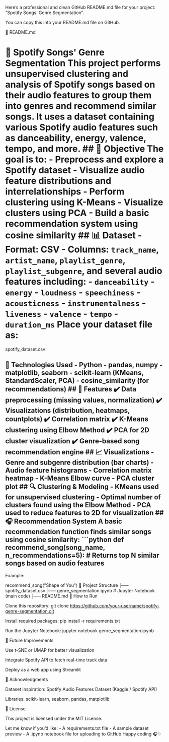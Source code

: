 Here’s a professional and clean GitHub README.md file for your project: “Spotify Songs’ Genre Segmentation”.

You can copy this into your README.md file on GitHub.

📁 README.md

# 🎵 Spotify Songs' Genre Segmentation This project performs unsupervised clustering and analysis of Spotify songs based on their audio features to group them into genres and recommend similar songs. It uses a dataset containing various Spotify audio features such as danceability, energy, valence, tempo, and more. ## 🚀 Objective The goal is to: - Preprocess and explore a Spotify dataset - Visualize audio feature distributions and interrelationships - Perform clustering using K-Means - Visualize clusters using PCA - Build a basic recommendation system using cosine similarity ## 📊 Dataset - Format: CSV - Columns: `track_name`, `artist_name`, `playlist_genre`, `playlist_subgenre`, and several audio features including: - `danceability` - `energy` - `loudness` - `speechiness` - `acousticness` - `instrumentalness` - `liveness` - `valence` - `tempo` - `duration_ms` Place your dataset file as: 

spotify_dataset.csv

## 🧪 Technologies Used - Python - pandas, numpy - matplotlib, seaborn - scikit-learn (KMeans, StandardScaler, PCA) - cosine_similarity (for recommendations) ## 📌 Features ✔️ Data preprocessing (missing values, normalization) ✔️ Visualizations (distribution, heatmaps, countplots) ✔️ Correlation matrix ✔️ K-Means clustering using Elbow Method ✔️ PCA for 2D cluster visualization ✔️ Genre-based song recommendation engine ## 📈 Visualizations - Genre and subgenre distribution (bar charts) - Audio feature histograms - Correlation matrix heatmap - K-Means Elbow curve - PCA cluster plot ## 🔍 Clustering & Modeling - KMeans used for unsupervised clustering - Optimal number of clusters found using the Elbow Method - PCA used to reduce features to 2D for visualization ## 🎧 Recommendation System A basic recommendation function finds similar songs using cosine similarity: ```python def recommend_song(song_name, n_recommendations=5): # Returns top N similar songs based on audio features 

Example:

recommend_song("Shape of You") 📂 Project Structure ├── spotify_dataset.csv ├── genre_segmentation.ipynb # Jupyter Notebook (main code) ├── README.md 📎 How to Run 

Clone this repository:
git clone https://github.com/your-username/spotify-genre-segmentation.git

Install required packages:
pip install -r requirements.txt

Run the Jupyter Notebook:
jupyter notebook genre_segmentation.ipynb

📌 Future Improvements 

Use t-SNE or UMAP for better visualization

Integrate Spotify API to fetch real-time track data

Deploy as a web app using Streamlit

🤝 Acknowledgments 

Dataset inspiration: Spotify Audio Features Dataset (Kaggle / Spotify API)

Libraries: scikit-learn, seaborn, pandas, matplotlib

📜 License 

This project is licensed under the MIT License.

Let me know if you’d like: - A requirements.txt file - A sample dataset preview - A .ipynb notebook file for uploading to GitHub Happy coding 🎧✨ 
